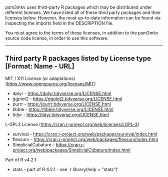 psm3mkv uses third-party R packages which may be distributed under different
licenses. We have listed all of these third party packages and their licenses
below. However, the most up-to-date information can be found via inspecting
the Imports field in the DESCRIPTION file.

You must agree to the terms of these licenses, in addition to the psm3mkv
source code license, in order to use this software.

--------------------------------------------------
Third party R packages listed by License type
[Format: Name - URL]
--------------------------------------------------

MIT / X11 License (or adaptations) (https://www.opensource.org/licenses/MIT)
  * dplyr - https://dplyr.tidyverse.org/LICENSE.html
  * ggplot2 - https://ggplot2.tidyverse.org/LICENSE.html
  * purrr - https://purrr.tidyverse.org/LICENSE.html
  * tibble - https://tibble.tidyverse.org/LICENSE.html
  * tidyr - https://tidyr.tidyverse.org/LICENSE.html

L-GPL3 License (https://cran.r-project.org/web/licenses/LGPL-3)
  * survival - https://cran.r-project.org/web/packages/survival/index.html 
  * flexsurv - https://cran.r-project.org/web/packages/flexsurv/index.html
  * SimplicialCubature - https://cran.r-project.org/web/packages/SimplicialCubature/index.html

Part of R v4.2.1
  * stats - part of R 4.2.1 - see `r library(help = "stats")'

    

  